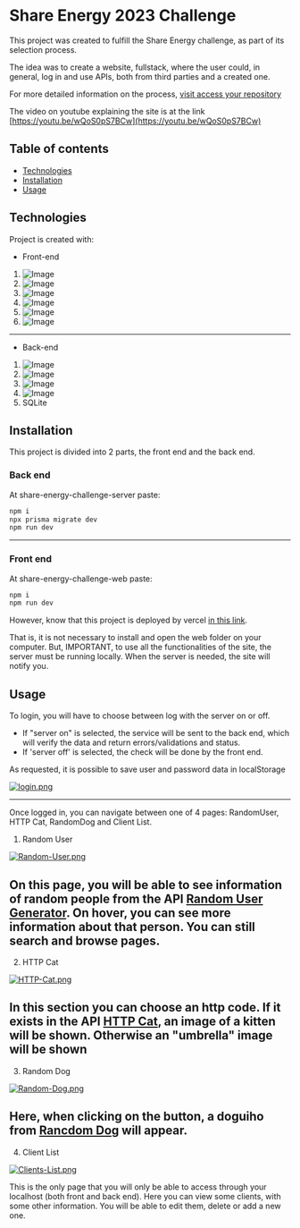 # Share Energy 2023 Challenge

This project was created to fulfill the Share Energy challenge, as part of its selection process.

The idea was to create a website, fullstack, where the user could, in general, log in and use APIs, both from third parties and a created one.

For more detailed information on the process, 
[visit access your repository](https://github.com/SHARENERGY-OFICIAL/desafio-sharenergy-2023-01)

The video on youtube explaining the site is at the link [https://youtu.be/wQoS0pS7BCw](https://youtu.be/wQoS0pS7BCw)

## Table of contents

* [Technologies](#technologies)
* [Installation](#Installation)
* [Usage](#usage)

## Technologies

Project is created with:
* Front-end

1. ![Image](https://img.shields.io/badge/Next.js-13.1.1-yellowgreen)
2. ![Image](https://img.shields.io/badge/Typescript-4.9.4-blue)
3. ![Image](https://img.shields.io/badge/React-18.2.0-orange)
4. ![Image](https://img.shields.io/badge/TailwindCSS-3.2.4-green)
5. ![Image](https://img.shields.io/badge/Axios-1.2.2-lightgrey)
6. ![Image](https://img.shields.io/badge/Sweetalert-2.1.2-brightgreen)
---
* Back-end
1. ![Image](https://img.shields.io/badge/Prisma-4.8.0-yellowgreen)
2. ![Image](https://img.shields.io/badge/Typescript-4.9.4-blue)
3. ![Image](https://img.shields.io/badge/Fastify-4.10.2-orange)
4. ![Image](https://img.shields.io/badge/Zod-^3.20.2-green)
5. SQLite


## Installation

This project is divided into 2 parts, the front end and the back end.

### Back end
At share-energy-challenge-server paste:
```bash
npm i
npx prisma migrate dev
npm run dev
```
---
### Front end

At share-energy-challenge-web paste:
```bash
npm i
npm run dev
```
However, know that this project is deployed by vercel [in this link](https://share-energy-challenge-leandro-patricio.vercel.app/). 

That is, it is not necessary to install and open the web folder on your computer. But, IMPORTANT, to use all the functionalities of the site, the server must be running locally. When the server is needed, the site will notify you.


## Usage

To login, you will have to choose between log with the server on or off.
 * If "server on" is selected, the service will be sent to the back end, which will verify the data and return errors/validations and status.
 * If 'server off' is selected, the check will be done by the front end. 

As requested, it is possible to save user and password data in localStorage

[![login.png](https://i.postimg.cc/wxD1r4VL/login.png)](https://postimg.cc/fkTWtK1R)

---

Once logged in, you can navigate between one of 4 pages: RandomUser, HTTP Cat, RandomDog and Client List.

1. Random User

[![Random-User.png](https://i.postimg.cc/SKzSMj1C/Random-User.png)](https://postimg.cc/4KsRC4gx)

On this page, you will be able to see information of random people from the API [ Random User Generator](https://randomuser.me/). On hover, you can see more information about that person. You can still search and browse pages.
---
2. HTTP Cat

[![HTTP-Cat.png](https://i.postimg.cc/vTGbkhYt/HTTP-Cat.png)](https://postimg.cc/FdCMJjJY)

In this section you can choose an http code. If it exists in the API [ HTTP Cat](https://http.cat/), an image of a kitten will be shown. Otherwise an "umbrella" image will be shown
---
3. Random Dog

[![Random-Dog.png](https://i.postimg.cc/PfMtZgy3/Random-Dog.png)](https://postimg.cc/QVHGZnR1)

Here, when clicking on the button, a doguiho from [Rancdom Dog](https://random.dog/) will appear.
---
4. Client List

[![Clients-List.png](https://i.postimg.cc/dVhvbLYp/Clients-List.png)](https://postimg.cc/w1YSJx3Q)

This is the only page that you will only be able to access through your localhost (both front and back end).
Here you can view some clients, with some other information. You will be able to edit them, delete or add a new one.


